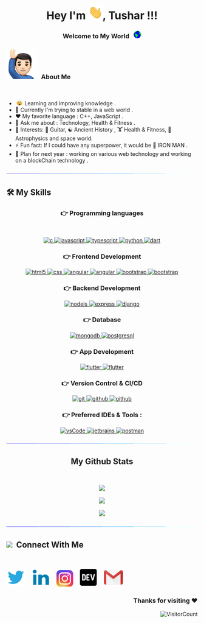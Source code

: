 <h1><div align= "center "> Hey  I'm <img src="Assets/Hi.gif" width="38"/>, Tushar !!! </div></h1>
<div align= "center"><h3>Welcome  to My World &nbsp; <img src="Assets/Earth.gif" width="20"/> <h3></div>
<h3> <img src="Assets/man.png" width="80"/> &nbsp;  About Me</h3> 
<br>

- <img src="Assets/Blow.gif" width="20"/> Learning and improving knowledge .
- 🌱 Currently I'm trying to stable in a web world .
- ❤️ My favorite language : C++, JavaScript .
- 💬 Ask me about : Technology, Health & Fitness . 
- 💜 Interests: 🎸 Guitar, ☯️ Ancient History , 🏋️ Health & Fitness, 🌌 Astrophysics and space world.
- ⚡ Fun fact: If I could have any superpower, it would be 🤖 IRON MAN .
- 🔮 Plan for next year : working on various web technology and working on a blockChain technology .

<img src="Assets/line.gif" />

## 🛠️ My Skills

<h3 align="center">👉 Programming languages</h3><br>
<p align="center">
  <a href="https://www.cplusplus.com/doc/tutorial/" target="_blank"> 
    <img src="https://img.shields.io/badge/C++%20programming-A8B9CC.svg?style=for-the-badge&logo=c&logoColor=white"
      alt="c"/>
    </a>
      <a href="https://developer.mozilla.org/en-US/docs/Web/JavaScript" target="_blank"> 
    <img src="https://img.shields.io/badge/Javascript-F7DF1E.svg?style=for-the-badge&logo=javascript&logoColor=black"
      alt="javascript"/> 
  </a>
  </a>
  <a href="https://www.typescriptlang.org/" target="_blank"> 
    <img src="https://img.shields.io/badge/typescript-3178C6.svg?style=for-the-badge&logo=typescript&logoColor=white"
      alt="typescript"/>
  </a>
  <a href="https://www.python.org/" target="_blank">
    <img src="https://img.shields.io/badge/Python-1572B6.svg?style=for-the-badge&logo=python&logoColor=white"
      alt="python"/>
  </a>
  <a href="https://dart.dev/" target="_blank"> 
    <img src="https://img.shields.io/badge/dart-1C2834.svg?style=for-the-badge&logo=dart&logoColor=white"
      alt="dart"/>
  </a>
</p>

<h3 align="center">👉 Frontend Development</h3>
<p align="center">
      <a href="https://dev.w3.org/html5/html-author/" target="_blank">
    <img src="https://img.shields.io/badge/html-E34F26.svg?style=for-the-badge&logo=html5&logoColor=white"
      alt="html5"/>
  </a>
  <a href="https://www.w3schools.com/cssref/" target="_blank">
    <img src="https://img.shields.io/badge/css-1572B6.svg?style=for-the-badge&logo=css3&logoColor=black" alt="css"/> 
  </a>
  <a href="https://reactjs.org/" target="_blank">
    <img src="https://img.shields.io/badge/React-61DBFB.svg?style=for-the-badge&logo=react&logoColor=white" alt="angular" />
  </a>
    <a href="https://nextjs.org/" target="_blank">
    <img src="https://img.shields.io/badge/Next.js-000000.svg?style=for-the-badge&logo=next.js&logoColor=white" alt="angular" />
    </a>
      <a href="https://getbootstrap.com" target="_blank">
    <img src="https://img.shields.io/badge/bootstrap-7952B3.svg?style=for-the-badge&logo=bootstrap&logoColor=white"
      alt="bootstrap"/>
      </a>
       <a href="https://mui.com/" target="_blank">
    <img src="https://img.shields.io/badge/mui-00b0ff.svg?style=for-the-badge&logo=MUI&logoColor=white"
      alt="bootstrap"/>
      </a>
 
</p>

<h3 align="center">👉 Backend Development</h3>
<p align="center">
  <a href="https://nodejs.org" target="_blank"> 
    <img src="https://img.shields.io/badge/node.js-339933.svg?style=for-the-badge&logo=nodedotjs&logoColor=white"
      alt="nodejs"/> 
  </a>
  <a href="https://expressjs.com" target="_blank">
    <img src="https://img.shields.io/badge/express-000000.svg?style=for-the-badge&logo=express&logoColor=white"
      alt="express" />
  <a href="https://www.djangoproject.com/" target="_blank"> 
    <img src="https://img.shields.io/badge/Django-092e20.svg?style=for-the-badge&logo=django&logoColor=white" alt="django " /> 
  </a>

  <h3 align="center">👉 Database </h3>
<p align="center">
  <a href="https://www.mongodb.com/" target="_blank"> 
    <img src="https://img.shields.io/badge/mongodb-47A248.svg?style=for-the-badge&logo=mongodb&logoColor=white"
      alt="mongodb"/> 
  </a> 
  <a href="https://www.postgresql.org/" target="_blank"> 
    <img src="https://img.shields.io/badge/postgreSQL-4169E1.svg?style=for-the-badge&logo=postgresql&logoColor=white"
      alt="postgresql"/> 
  </a>
</p>

  <h3 align="center">👉 App Development </h3>
<p align="center">
  <a href="https://flutter.dev/" target="_blank"> 
    <img src="https://img.shields.io/badge/flutter-8B94ED.svg?style=for-the-badge&logo=flutter&logoColor=white"
      alt="flutter"/> 
  </a>
    <a href="https://flutter.dev/" target="_blank"> 
    <img src="https://img.shields.io/badge/react_Native-61DBFB.svg?style=for-the-badge&logo=react&logoColor=white"
      alt="flutter"/> 
  </a>

</p>

<h3 align="center">👉 Version Control & CI/CD</h3>
<p align="center">
  <a href="https://git-scm.com/" target="_blank">
    <img src="https://img.shields.io/badge/git-F05032.svg?style=for-the-badge&logo=git&logoColor=white"
      alt="git"/>
  </a>
  <a href="https://docs.github.com/en" target="_blank">
    <img src="https://img.shields.io/badge/github-181717.svg?style=for-the-badge&logo=github&logoColor=white" alt="github" />
  </a>
  <a href="https://about.gitlab.com/" target="_blank">
    <img src="https://img.shields.io/badge/gitlab-554488.svg?style=for-the-badge&logo=gitlab&logoColor=white" alt="github" />
  </a>
</p>

<h3 align="center">👉 Preferred IDEs  & Tools :</h3>
<p align="center"> 
  <a href="https://code.visualstudio.com/" target="_blank">
    <img src="https://img.shields.io/badge/vscode-007ACC.svg?style=for-the-badge&logo=visualstudiocode&logoColor=white" alt="vsCode"/> 
  </a>
  <a href="https://www.jetbrains.com/" target="_blank">
    <img src="https://img.shields.io/badge/jetbrains%20IDE-000000.svg?style=for-the-badge&logo=jetbrains&logoColor=white" alt="jetbrains" />
  </a>
  <a href="https://www.postman.com/" target="_blank"> 
    <img src="https://img.shields.io/badge/POSTMAN-FF6C37.svg?style=for-the-badge&logo=postman&logoColor=white" alt="postman"/>
  </a>
</p>
<img src="Assets/line.gif" />

<br/>

<div align="center">
<h2><b>My Github Stats</b></h2><br>

<img src="https://github-readme-stats.vercel.app/api?username=tusharjagi&&show_icons=true&count_private=true&theme=github_dark"/><br>

<img src="https://github-readme-streak-stats.herokuapp.com/?user=tusharjagi&theme=blueberry_duo"/><br>

<img src="https://github-readme-stats.vercel.app/api/top-langs/?username=tusharjagi&layout=compact&theme=github_dark"/><br>

</div>

<img src="Assets/line.gif"/><br>

<h2><img src="Assets/conn.png" width="30" />&nbsp; Connect With Me </h2><br>

[<img src=Assets/twitter.png width="50" />](https://twitter.com/tusharjagi)&nbsp;&nbsp;&nbsp;
[<img src=Assets/linkedin.png width="50" />](https://www.linkedin.com/in/tushar-jagi-519025215/)&nbsp;&nbsp;&nbsp;
[<img src=Assets/ig-logo.png width="44"/>](https://www.instagram.com/tusharjagi)&nbsp;&nbsp;&nbsp;
[<img src=Assets/Dev.png width="50"/>](https://dev.to/tusharjagi)&nbsp;&nbsp;&nbsp;
[<img src=Assets/gmail.png width="50"/>](mailto:tusharjagi@gmail.com)&nbsp;&nbsp;&nbsp;

<div align="right">
<h3>Thanks for visiting ❤️ </h3>

![VisitorCount](https://profile-counter.glitch.me/tusharjagi/count.svg)

</div>
